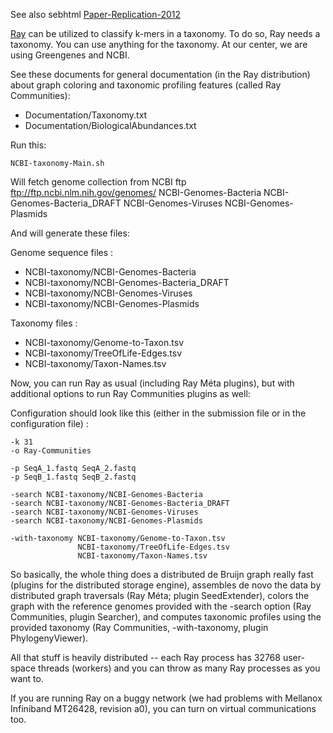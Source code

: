 
See also sebhtml [Paper-Replication-2012](https://github.com/sebhtml/Paper-Replication-2012)

[Ray](https://github.com/sebhtml/ray) can be utilized to classify k-mers in a taxonomy. To do so,
Ray needs a taxonomy. You can use anything for the taxonomy.
At our center, we are using Greengenes and NCBI.

See these documents for general documentation (in the Ray distribution)
 about graph coloring and taxonomic profiling
features (called Ray Communities):

- Documentation/Taxonomy.txt
- Documentation/BiologicalAbundances.txt

Run this:

	NCBI-taxonomy-Main.sh

Will fetch genome collection from NCBI ftp
	ftp://ftp.ncbi.nlm.nih.gov/genomes/
		NCBI-Genomes-Bacteria
		NCBI-Genomes-Bacteria_DRAFT
		NCBI-Genomes-Viruses
		NCBI-Genomes-Plasmids

And will generate these files:

Genome sequence files :
* NCBI-taxonomy/NCBI-Genomes-Bacteria
* NCBI-taxonomy/NCBI-Genomes-Bacteria_DRAFT
* NCBI-taxonomy/NCBI-Genomes-Viruses
* NCBI-taxonomy/NCBI-Genomes-Plasmids

Taxonomy files :
* NCBI-taxonomy/Genome-to-Taxon.tsv
* NCBI-taxonomy/TreeOfLife-Edges.tsv
* NCBI-taxonomy/Taxon-Names.tsv


Now, you can run Ray as usual (including Ray Méta plugins), but with
additional options to run Ray Communities plugins as well:

Configuration should look like this
(either in the submission file or in the configuration file) :


```
-k 31
-o Ray-Communities

-p SeqA_1.fastq SeqA_2.fastq
-p SeqB_1.fastq SeqB_2.fastq

-search NCBI-taxonomy/NCBI-Genomes-Bacteria
-search NCBI-taxonomy/NCBI-Genomes-Bacteria_DRAFT
-search NCBI-taxonomy/NCBI-Genomes-Viruses
-search NCBI-taxonomy/NCBI-Genomes-Plasmids

-with-taxonomy NCBI-taxonomy/Genome-to-Taxon.tsv
	           NCBI-taxonomy/TreeOfLife-Edges.tsv
	           NCBI-taxonomy/Taxon-Names.tsv

```	

So basically, the whole thing does a distributed de Bruijn graph really
fast (plugins for the distributed storage engine), assembles de novo the
data by distributed graph traversals (Ray Méta; plugin SeedExtender),
colors the graph with the reference genomes provided with the -search
option (Ray Communities, plugin Searcher), and computes taxonomic profiles
using the provided taxonomy (Ray Communities, -with-taxonomy, plugin PhylogenyViewer).


All that stuff is heavily distributed -- each Ray process has 32768 user-space threads
(workers) and you can throw as many Ray processes as you want to.


If you are running Ray on a buggy network (we had problems with Mellanox Infiniband MT26428,
revision a0), you can turn on virtual communications too.

